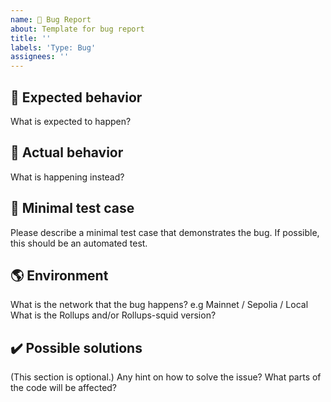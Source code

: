 ```yaml
---
name: 🐛 Bug Report
about: Template for bug report
title: ''
labels: 'Type: Bug'
assignees: ''
---
```


## 🙂 Expected behavior

What is expected to happen?

## 🫠 Actual behavior

What is happening instead?

## 🧪 Minimal test case

Please describe a minimal test case that demonstrates the bug.
If possible, this should be an automated test.

## 🌎 Environment

What is the network that the bug happens? e.g Mainnet / Sepolia / Local
What is the Rollups and/or Rollups-squid version?

## ✔️ Possible solutions

(This section is optional.)
Any hint on how to solve the issue?
What parts of the code will be affected?
